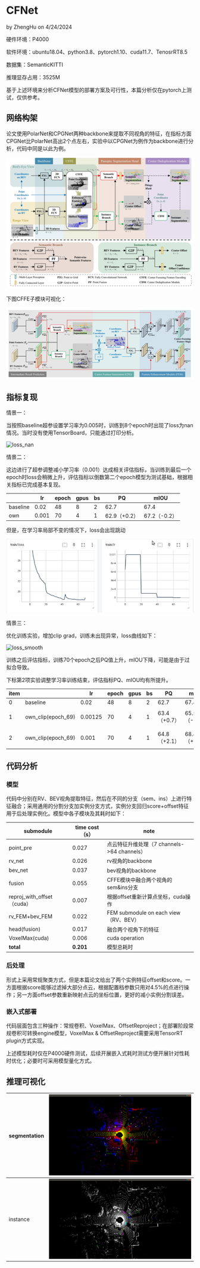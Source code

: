 # CFNet

by ZhengHu on 4/24/2024



硬件环境：P4000

软件环境：ubuntu18.04、python3.8、pytorch1.10、cuda11.7、TenosrRT8.5

数据集：SemanticKITTI

推理显存占用：3525M

基于上述环境来分析CFNet模型的部署方案及可行性，本篇分析仅在pytorch上测试，仅供参考。

## 网络构架

论文使用PolarNet和CPGNet两种backbone来提取不同视角的特征，在指标方面CPGNet比PolarNet高出2个点左右，实验中以CPGNet为例作为backbone进行分析，代码中同是以此为例。

![framework](imgs/framework.png)

下图CFFE子模块可视化：

![framework](imgs/CFFE.png)



## 指标复现

情景一：

当按照baseline超参设置学习率为0.005时，训练到8个epoch时出现了loss为nan情况。当时没有使用TensorBoard，只能通过打印分析。

![loss_nan](/home/zhenghu/DeepLearning/CFNet/report/imgs/loss_nan.png)

情景二：

这边进行了超参调整减小学习率（0.001）达成相关评估指标，当训练到最后一个epoch时loss会稍微上升，评估指标以倒数第二个epoch模型为测试基础，根据相关指标已完成基本复现。

|          | lr    | epoch | gpus | bs   | PQ           | mIOU         |
| -------- | ----- | ----- | ---- | ---- | ------------ | ------------ |
| baseline | 0.02  | 48    | 8    | 2    | 62.7         | 67.4         |
| own      | 0.001 | 70    | 4    | 1    | 62.9（+0.2） | 67.2（-0.2） |

但是，在学习率局部不变的情况下，loss会出现跳动

![loss_jump](imgs/loss_jump.png)

情景三：

优化训练实验，增加clip grad，训练未出现异常，loss曲线如下：

![loss_smooth](/home/zhenghu/DeepLearning/CFNet/report/imgs/loss_smooth.png)

训练之后评估指标，训练70个epoch之后PQ值上升，mIOU下降，可能是由于过拟合导致。

下标第2项实验调整学习率训练结束，评估指标PQ、mIOU均有所提升。

| item |                    | lr      | epoch | gpus | bs   | PQ           | mIOU         | Note                  |
| ---- | ------------------ | ------- | ----- | ---- | ---- | ------------ | ------------ | --------------------- |
| 0    | baseline           | 0.02    | 48    | 8    | 2    | 62.7         | 67.4         |                       |
| 1    | own_clip(epoch_69) | 0.00125 | 70    | 4    | 1    | 63.4（+0.7） | 65.5（-1.9） | add clip for gradient |
| 2    | own_clip(epoch_69) | 0.001   | 70    | 4    | 1    | 64.8（+2.1） | 68.4（+1.0） | add clip for gradient |







## 代码分析

### 模型

代码中分别在RV、BEV视角提取特征，然后在不同的分支（sem、ins）上进行特征融合；采用通用的分割分支加实例分支方式，实例分支回归score+offset特征用于后处理实例化。模型中各子模块及其耗时如下：

| submodule                  | time cost（s） | note                                        |
| -------------------------- | -------------- | ------------------------------------------- |
| point_pre                  | 0.027          | 点云特征升维处理（7 channels->64 channels） |
| rv_net                     | 0.026          | rv视角的backbone                            |
| bev_net                    | 0.037          | bev视角的backbone                           |
| fusion                     | 0.055          | CFFE模块中融合两个视角的sem&ins分支         |
| reproj_with_offset（cuda） | 0.007          | 根据offset重新计算点坐标，cuda操作          |
| rv_FEM+bev_FEM             | 0.022          | FEM submodule on each view（RV、BEV）       |
| head(fusion)               | 0.017          | 融合两个视角下的特征                        |
| VoxelMax(cuda)             | 0.006          | cuda operation                              |
| **total**                  | **0.201**      | 模型总耗时                                  |

### 后处理

形式上采用常规聚类方式，但是本篇论文给出了两个实例特征offset和score。一方面根据score能够过滤掉大部分点云，根据配置档参数只用对4.5%的点进行操作；另一方面offset参数重新映射点云的坐标位置，更好的减小实例分割误差。

### 嵌入式部署

代码层面包含三种操作：常规卷积、VoxelMax、OffsetReproject；在部署阶段常规卷积可转换engine模型，VoxelMax & OffsetReproject需要采用TensorRT plugin方式实现。

上述模型耗时仅在P4000硬件测试，后续开展嵌入式耗时测试方便开展针对性耗时优化；必要时可采用模型量化方式。



## 推理可视化

| segmentation | ![sem](imgs/sem.png) |
| ------------ | -------------------- |
| instance     | ![ins](imgs/ins.png) |

